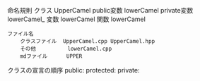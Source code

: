 命名規則
    クラス          UpperCamel
        public変数      lowerCamel
        private変数     lowerCamel_
    変数            lowerCamel
    関数            lowerCamel

    ファイル名
        クラスファイル  UpperCamel.cpp UpperCamel.hpp
        その他          lowerCamel.cpp
        mdファイル      UPPER

クラスの宣言の順序
    public:
    protected:
    private:
